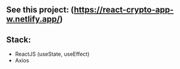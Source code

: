 ## See this project: (https://react-crypto-app-w.netlify.app/)

## Stack:
- ReactJS (useState, useEffect)
- Axios

